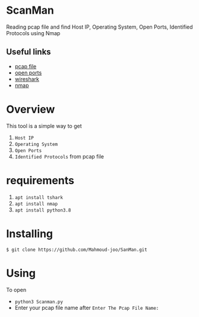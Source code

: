 # ScanMan
Reading pcap file and find Host IP, Operating System, Open Ports, Identified Protocols using Nmap
## Useful links
- [pcap file ](https://en.wikipedia.org/wiki/Pcap)
- [open ports](https://en.wikipedia.org/wiki/Open_port)
- [wireshark](https://en.wikipedia.org/wiki/Wireshark)
- [nmap](https://en.wikipedia.org/wiki/Nmap) 

# Overview
This tool is a simple way to get  
1. `Host IP`
2. `Operating System` 
3. `Open Ports` 
4. `Identified Protocols`   from pcap file 

# requirements
1. `apt install tshark`
2. `apt install nmap`
3. `apt install python3.8`

# Installing

`$ git clone https://github.com/Mahmoud-joo/SanMan.git`

# Using

To open
- `python3 Scanman.py` 
- Enter your pcap file name after `Enter The Pcap File Name:`

